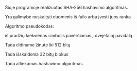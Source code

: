 
Šioje programoje realizuotas SHA-256 hashavimo algoritmas.

Yra galimybė nuskaityti duomenis iš failo arba įvesti juos ranka

Algoritmo pseudokodas:

iš pradžių kiekvienas simbolis paverčiamas į dvejetainį pavidalą

Tada didiname žinute iki 512 bitų

Tada išskaidoma 32 bitų blokus

Tada atliekamas hashavimo algoritmas


